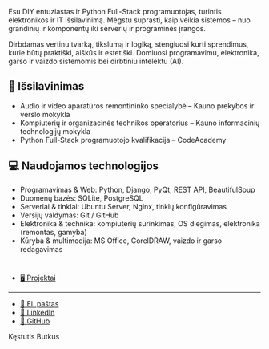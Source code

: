 Esu DIY entuziastas ir Python Full-Stack programuotojas, turintis elektronikos ir IT išsilavinimą. Mėgstu suprasti, kaip veikia sistemos – nuo grandinių ir komponentų iki serverių ir programinės įrangos.  

Dirbdamas vertinu tvarką, tikslumą ir logiką, stengiuosi kurti sprendimus, kurie būtų praktiški, aiškūs ir estetiški. Domiuosi programavimu, elektronika, garso ir vaizdo sistemomis bei dirbtiniu intelektu (AI).

## 🏫 Išsilavinimas

- Audio ir video aparatūros remontininko specialybė – Kauno prekybos ir verslo mokykla  
- Kompiuterių ir organizacinės technikos operatorius – Kauno informacinių technologijų mokykla  
- Python Full-Stack programuotojo kvalifikacija – CodeAcademy  


## 💻 Naudojamos technologijos

- Programavimas & Web: Python, Django, PyQt, REST API, BeautifulSoup  
- Duomenų bazės: SQLite, PostgreSQL  
- Serveriai & tinklai: Ubuntu Server, Nginx, tinklų konfigūravimas  
- Versijų valdymas: Git / GitHub  
- Elektronika & technika: kompiuterių surinkimas, OS diegimas, elektronika (remontas, gamyba)
- Kūryba & multimedija: MS Office, CorelDRAW, vaizdo ir garso redagavimas  

#

- [🖥 Projektai](https://kestutisbutkus.github.io/Desktop_Gadget/)

---

- [📧 El. paštas](kestutis.butkus.lt@gmail.com)  
- [🔗 LinkedIn](https://www.linkedin.com/in/k%C4%99stutis-butkus-7aa048319/)
- [🐙 GitHub](https://github.com/KestutisButkus)

Kęstutis Butkus
